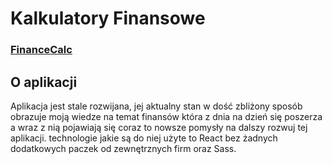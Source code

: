 # Kalkulatory Finansowe

### [FinanceCalc](https://sensaz.github.io/FinanceCalc/)

## O aplikacji
Aplikacja jest stale rozwijana, jej aktualny stan w dość zbliżony sposób obrazuje moją wiedze na temat finansów która z dnia na dzień się poszerza a wraz z nią pojawiają się coraz to nowsze pomysły na dalszy rozwuj tej aplikacji. technologie jakie są do niej użyte to React bez żadnych dodatkowych paczek od zewnętrznych firm oraz Sass. 
